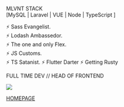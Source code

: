 MLVNT STACK  
[MySQL | Laravel | VUE | Node | TypeScript ]

⚡️ Sass Evangelist.  
⚡️ Lodash Ambassedor.  
⚡️ The one and only Flex.  
⚡️ JS Customs.  
⚡️ TS Satanist.
⚡️ Flutter Darter
⚡️ Getting Rusty

FULL TIME DEV // HEAD OF FRONTEND

<a href="https://www.codewars.com/users/oliverborner"><img src="https://www.codewars.com/users/oliverborner/badges/small"></a>

<a href="https://oliverborner.github.io">HOMEPAGE</a>
